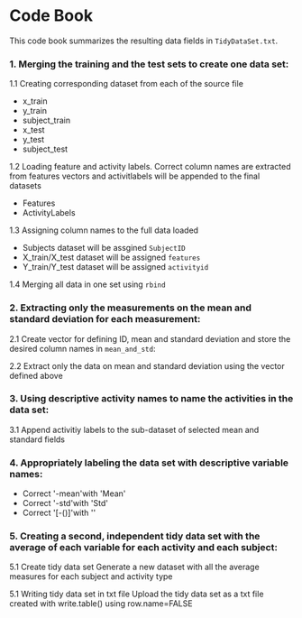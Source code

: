 # Code Book

This code book summarizes the resulting data fields in ```TidyDataSet.txt```.

### 1. Merging the training and the test sets to create one data set:

1.1 Creating corresponding dataset from each of the source file

* x_train 
* y_train 
* subject_train 
* x_test 
* y_test 
* subject_test 

1.2 Loading feature and activity labels.
Correct column names are extracted from features vectors and activitlabels will be appended to the final datasets

* Features  
* ActivityLabels  

1.3 Assigning column names to the full data loaded
* Subjects dataset will be assgined ```SubjectID```
* X_train/X_test dataset will be assigned ```features```
* Y_train/Y_test dataset will be assigned ```activityid```

1.4 Merging all data in one set using ```rbind```

### 2. Extracting only the measurements on the mean and standard deviation for each measurement:

2.1 Create vector for defining ID, mean and standard deviation and store the desired column names in ```mean_and_std```:

2.2 Extract only the data on mean and standard deviation using the vector defined above

### 3. Using descriptive activity names to name the activities in the data set:
3.1 Append activitiy labels to the sub-dataset of selected mean and standard fields

### 4. Appropriately labeling the data set with descriptive variable names:

* Correct '-mean'with 'Mean' 
* Correct '-std'with 'Std' 
* Correct '[-()]'with '' 

### 5. Creating a second, independent tidy data set with the average of each variable for each activity and each subject:

5.1 Create tidy data set 
Generate a new dataset with all the average measures for each subject and activity type

5.1 Writing tidy data set in txt file
Upload the tidy data set as a txt file created with write.table() using row.name=FALSE 

